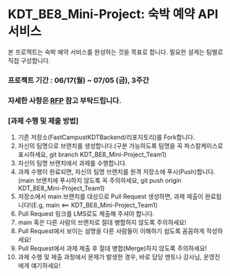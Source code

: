 # KDT_BE8_Mini-Project: 숙박 예약 API 서비스

본 프로젝트는 숙박 예약 서비스를 완성하는 것을 목표로 합니다.
필요한 설계는 팀별로 직접 구성합니다.

### 프로젝트 기간 : 06/17(월) ~ 07/05 (금), 3주간

### 자세한 사항은 [RFP](https://drive.google.com/file/d/1A6jWwX5rhc4_OXAa8RYKm9JgU7vzTmiR/view?usp=sharing) 참고 부탁드립니다.

### **[과제 수행 및 제출 방법]**

1. 기존 저장소(FastCampustKDTBackend/리포지토리)를 Fork합니다.
2. 자신의 팀명으로 브랜치를 생성합니다.(구분 가능하도록 팀명을 꼭 파스칼케이스로 표시하세요, git branch KDT_BE8_Mini-Project_Team1)
3. 자신의 팀명 브랜치에서 과제를 수행합니다.
4. 과제 수행이 완료되면, 자신의 팀명 브랜치를 원격 저장소에 푸시(Push)합니다.(main 브랜치에 푸시하지 않도록 꼭 주의하세요, git push origin
   KDT_BE8_Mini-Project_Team1)
5. 저장소에서 main 브랜치를 대상으로 Pull Request 생성하면, 과제 제출이 완료됩니다!(E.g, main <== KDT_BE8_Mini-Project_Team1)
6. Pull Request 링크를 LMS로도 제출해 주셔야 합니다.
7. main 혹은 다른 사람의 브랜치로 절대 병합하지 않도록 주의하세요!
8. Pull Request에서 보이는 설명을 다른 사람들이 이해하기 쉽도록 꼼꼼하게 작성하세요!
9. Pull Request에서 과제 제출 후 절대 병합(Merge)하지 않도록 주의하세요!
10. 과제 수행 및 제출 과정에서 문제가 발생한 경우, 바로 담당 멘토나 강사님, 운영진에게 얘기하세요!

